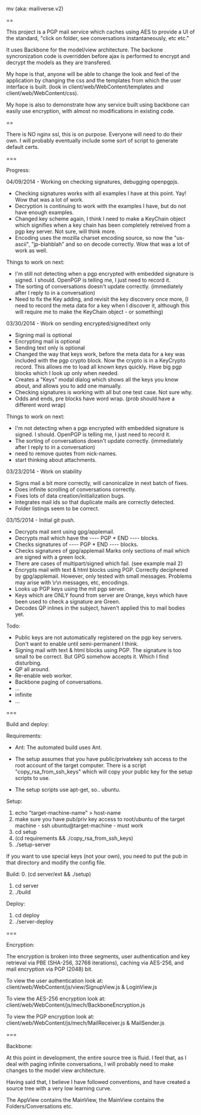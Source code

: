 mv (aka: mailiverse.v2)

==

This project is a PGP mail service which caches using AES to provide a UI of the standard, "click on
folder, see conversations instantaneously, etc etc."

It uses Backbone for the model/view architecture.  The backone syncronization code is overridden before
ajax is performed to encrypt and decrypt the models as they are transfered.

My hope is that, anyone will be able to change the look and feel of the application by changing the
css and the templates from which the user interface is built.  (look in client/web/WebContent/templates
and client/web/WebContent/css).

My hope is also to demonstrate how any service built using backbone can easily use encryption, with
almost no modifications in existing code.

==

There is NO nginx ssl, this is on purpose.  Everyone will need to do their own.  I will probably eventually
include some sort of script to generate default certs.

===

Progress:

04/09/2014 - Working on checking signatures, debugging openpgpjs.
 * Checking signatures works with all examples I have at this point.  Yay!   Wow that was a lot of work.
 * Decryption is continuing to work with the examples I have, but do not have enough examples.
 * Changed key scheme again, I think I need to make a KeyChain object which signifies when a key chain has been completely
retreived from a pgp key server.  Not sure, will think more.
 * Encoding uses the mozilla charset encoding source, so now the "us-ascii", "jp-blahblah" and so on decode correctly.  Wow that
was a lot of work as well.

Things to work on next:
 * I'm still not detecting when a pgp encrypted with embedded signature is signed.  I should.  OpenPGP is telling me, I just
need to record it.
 * The sorting of conversations doesn't update correctly.  (immediately after I reply to in a conversation)
 * Need to fix the Key adding, and revisit the key discovery once more, (I need to record the meta data for a key when I discover it, 
although this will require me to make the KeyChain object - or something)

03/30/2014 - Work on sending encrypted/signed/text only
 * Signing mail is optional
 * Encrypting mail is optional
 * Sending text only is optional
 * Changed the way that keys work, before the meta data for a key was included with the pgp crypto block.  Now
the crypto is in a KeyCrypto record.  This allows me to load all known keys quickly.  Have big pgp blocks which I
look up only when needed.
 * Creates a "Keys" modal dialog which shows all the keys you know about, and allows you to add one manually.
 * Checking signatures is working with all but one test case.  Not sure why.
 * Odds and ends, pre blocks have word wrap. (prob should have a different word wrap)

Things to work on next:
 * I'm not detecting when a pgp encrypted with embedded signature is signed.  I should.  OpenPGP is telling me, I just
need to record it.
 * The sorting of conversations doesn't update correctly.  (immediately after I reply to in a conversation)
 * need to remove quotes from nick-names.
 * start thinking about attachments.

03/23/2014 - Work on stability
 * Signs mail a bit more correctly, will canonicalize in next batch of fixes.
 * Does infinite scrolling of conversations correctly.
 * Fixes lots of data creation/initialization bugs.
 * Integrates mail ids so that duplicate mails are correctly detected.
 * Folder listings seem to be correct.

03/15/2014 - Initial git push.
 * Decrypts mail sent using gpg/applemail.
 * Decrypts mail which have the ---- PGP * END ---- blocks.
 * Checks signatures of ---- PGP * END ---- blocks.
 * Checks signatures of gpg/applemail
      Marks only sections of mail which are signed with a green lock.
 * There are cases of multipart/signed which fail.  (see example mail 2)
 * Encrypts mail with text & html blocks using PGP.  Correctly deciphered by gpg/applemail. 
      However, only tested with small messages.  Problems may arise with \r\n messages, etc, encodings.
 * Looks up PGP keys using the mit pgp server.
 * Keys which are ONLY found from server are Orange, keys which have been used to check a signature are Green.
 * Decodes QP inlines in the subject, haven't applied this to mail bodies yet.   

Todo:
 * Public keys are not automatically registered on the pgp key servers.  Don't want to enable until semi-permanent I think.
 * Signing mail with text & html blocks using PGP.  The signature is too small to be correct.  But GPG
   somehow accepts it.  Which I find disturbing.
 * QP all around.
 * Re-enable web worker.
 * Backbone paging of conversations.
 * ... 
 * infinite
 * ...

===

Build and deploy:

Requirements:
 * Ant: The automated build uses Ant.

 * The setup assumes that you have public/privatekey ssh access to the root account of the target computer.
There is a script "copy_rsa_from_ssh_keys" which will copy your public key for the setup scripts to use.

 * The setup scripts use apt-get, so.. ubuntu.

Setup:
 1. echo "target-machine-name" > host-name
 2. make sure you have pub/priv key access to root/ubuntu of the target machine - ssh ubuntu@target-machine - must work
 3. cd setup
 4. (cd requirements && ./copy_rsa_from_ssh_keys)
 5. ./setup-server

If you want to use special keys (not your own), you need to put the pub in that directory and modify the config file.

Build:
 0. (cd server/ext && ./setup)
 1. cd server
 2. ./build

Deploy:
 1. cd deploy
 2. ./server-deploy

===

Encryption:

The encryption is broken into three segments, user authentication and key retrieval via PBE 
(SHA-256, 32768 iterations), caching via AES-256, and mail encryption via PGP (2048) bit.

To view the user authentication look at:
client/web/WebContent/js/view/SignupView.js & LoginView.js

To view the AES-256 encryption look at:
client/web/WebContent/js/mech/BackboneEncryption.js  

To view the PGP encryption look at:
client/web/WebContent/js/mech/MailReceiver.js & MailSender.js

===

Backbone:

At this point in development, the entire source tree is fluid.
I feel that, as I deal with paging infinite conversations, I will probably need to make changes to the model view architecture.

Having said that, I believe I have followed conventions, and have created a source tree with a very low learning curve.

The AppView contains the MainView, the MainView contains the Folders/Conversations etc.



